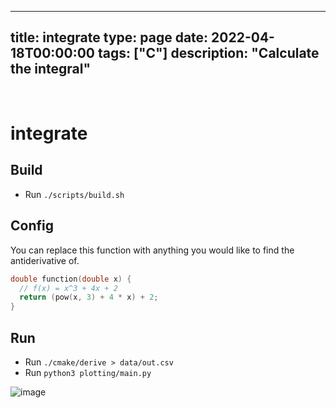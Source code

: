
---
title: integrate
type: page
date: 2022-04-18T00:00:00
tags: ["C"]
description: "Calculate the integral"
---


<br>

# integrate

## Build
- Run `./scripts/build.sh`

## Config
You can replace this function with anything you would like to find the antiderivative of.
```c
double function(double x) {
  // f(x) = x^3 + 4x + 2
  return (pow(x, 3) + 4 * x) + 2;
}
```

## Run
- Run `./cmake/derive > data/out.csv`
- Run `python3 plotting/main.py`

![image](data/Figure_1.png)
